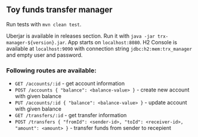 ## Toy funds transfer manager

Run tests with `mvn clean test`.

Uberjar is available in releases section.
Run it with `java -jar trx-manager-${version}.jar`.
App starts on `localhost:8080`.
 H2 Console is available at `localhost:9090` with connection string `jdbc:h2:mem:trx_manager` and empty user and password.

### Following routes are available:
* `GET /accounts/:id` - get account information
* `POST /accounts { "balance": <balance-value> }` - create new account with given balance
* `PUT /accounts/:id { "balance": <balance-value> }` - update account with given balance
* `GET /transfers/:id` - get transfer information
* `POST /transfers { "fromId": <sender-id>, "toId": <receiver-id>, "amount": <amount> }` - transfer funds from sender to recepient
